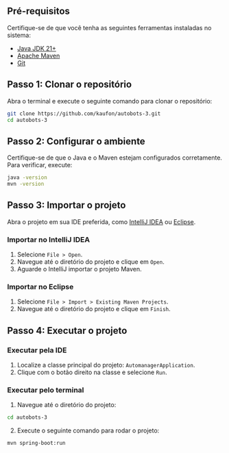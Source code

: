 ## Pré-requisitos
Certifique-se de que você tenha as seguintes ferramentas instaladas no sistema:
- [Java JDK 21+](https://www.oracle.com/java/technologies/javase-downloads.html)
- [Apache Maven](https://maven.apache.org/download.cgi)
- [Git](https://git-scm.com/downloads)

## Passo 1: Clonar o repositório
Abra o terminal e execute o seguinte comando para clonar o repositório:
```bash
git clone https://github.com/kaufon/autobots-3.git
cd autobots-3
```

## Passo 2: Configurar o ambiente
Certifique-se de que o Java e o Maven estejam configurados corretamente. Para verificar, execute:
```bash
java -version
mvn -version
```

## Passo 3: Importar o projeto
Abra o projeto em sua IDE preferida, como [IntelliJ IDEA](https://www.jetbrains.com/idea/) ou [Eclipse](https://www.eclipse.org/).

### Importar no IntelliJ IDEA
1. Selecione `File > Open`.
2. Navegue até o diretório do projeto e clique em `Open`.
3. Aguarde o IntelliJ importar o projeto Maven.

### Importar no Eclipse
1. Selecione `File > Import > Existing Maven Projects`.
2. Navegue até o diretório do projeto e clique em `Finish`.

## Passo 4: Executar o projeto
### Executar pela IDE
1. Localize a classe principal do projeto: `AutomanagerApplication`.
2. Clique com o botão direito na classe e selecione `Run`.

### Executar pelo terminal
1. Navegue até o diretório do projeto:
```bash
cd autobots-3
```
2. Execute o seguinte comando para rodar o projeto:
```bash
mvn spring-boot:run
```
